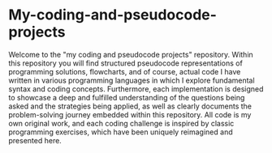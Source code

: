 # My-coding-and-pseudocode-projects

Welcome to the "my coding and pseudocode projects" repository. 
Within this repository you will find structured pseudocode representations of programming solutions, flowcharts, and of course, actual code I have written in various programming languages in which I explore fundamental syntax and coding concepts. 
Furthermore, each implementation is designed to showcase a deep and fulfilled understanding of the questions being asked and the strategies being applied, as well as clearly documents the problem-solving journey embedded within this repository. 
All code is my own original work, and each coding challenge is inspired by classic programming exercises, which have been uniquely reimagined and presented here.
